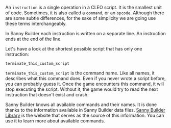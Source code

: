 An `instruction` is a single operation in a CLEO script. It is the smallest unit of code. Sometimes, it is also called a `command`, or an `opcode`. Although there are some subtle differences, for the sake of simplicity we are going use these terms interchangeably.

In Sanny Builder each instruction is written on a separate line. An instruction ends at the end of the line.

Let's have a look at the shortest possible script that has only one instruction:

```sb
terminate_this_custom_script
```

`terminate_this_custom_script` is the command name. Like all names, it describes what this command does. Even if you never wrote a script before, you can probably guess it. Once the game encounters this command, it will stop executing the script. Without it, the game would try to read the next instruction that doesn't exist and crash.

Sanny Builder knows all available commands and their names. It is done thanks to the information available in Sanny Builder data files. [Sanny Builder Library](https://library.sannybuilder.com) is the website that serves as the source of this information. You can use it to learn more about available commands.
